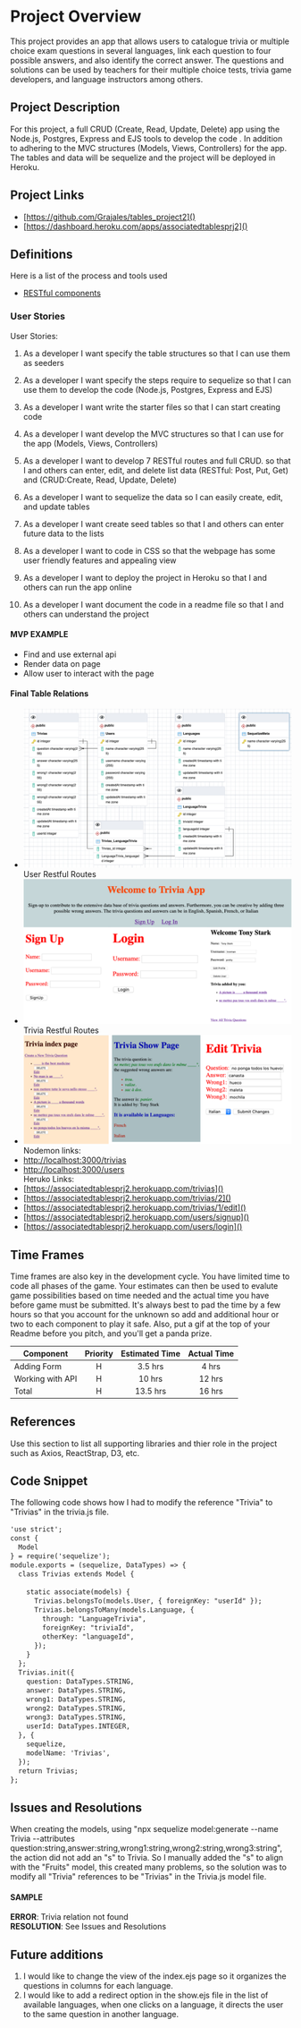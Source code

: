 # Project Overview
This project provides an app that allows users to catalogue trivia or multiple choice exam questions in several languages, link each question to four possible answers, and also identify the correct answer.  The questions and solutions can be used by teachers for their multiple choice tests, trivia game developers, and language instructors among others.
 
## Project Description

For this project, a full CRUD (Create, Read, Update, Delete) app using the Node.js, Postgres, Express and EJS tools to develop the code . In addition to adhering to the MVC structures (Models, Views, Controllers) for the app.
The tables and data will be sequelize and the project will be deployed in Heroku.

## Project Links

- [https://github.com/Grajales/tables_project2]()
- [https://dashboard.heroku.com/apps/associatedtablesprj2]()

## Definitions

Here is a list of the process and tools used

- [RESTful components](https://gist.github.com/alexpchin/09939db6f81d654af06b)


### User Stories

User Stories:
1.	As a developer I want specify the table structures  so that I can use them as seeders
2.	As a developer I want specify the steps require to sequelize so that I can use them to develop the code (Node.js, Postgres, Express and EJS)

3.	As a developer I want write the starter files so that I can start creating code


4.	As a developer I want develop the MVC structures  so that I can use for the app (Models, Views, Controllers)

5.	As a developer I want to develop 7 RESTful routes and full CRUD.
so that I and others can enter, edit, and delete list data  (RESTful: Post, Put, Get) and (CRUD:Create, Read, Update, Delete)

6.	As a developer I want to sequelize the data so I can easily create, edit, and update tables 

7.	As a developer I want create seed tables so that I and others can enter future data to the lists

8.	As a developer I want to code in CSS so that the webpage has some user friendly features and appealing view

9.	As a developer I want to deploy the project in Heroku so that I and others can run the app online

10.	As a developer I want document the code in a readme file so that I and others can understand the project
  

#### MVP EXAMPLE
- Find and use external api 
- Render data on page 
- Allow user to interact with the page

#### Final Table Relations

- ![Entity Relationship Diagram (ERD)](img/blockDiagram.png) <br>
User Restful Routes
- ![User Restful Routes](img/user.png)<br>
Trivia Restful Routes
- ![Trivia Restful Routes](img/trivia.png)<br>
Nodemon links:
- [http://localhost:3000/trivias]()
- [http://localhost:3000/users]()<br>
Heruko Links:<br>
- [https://associatedtablesprj2.herokuapp.com/trivias]()
- [https://associatedtablesprj2.herokuapp.com/trivias/2]()
- [https://associatedtablesprj2.herokuapp.com/trivias/1/edit]()
- [https://associatedtablesprj2.herokuapp.com/users/signup]()
- [https://associatedtablesprj2.herokuapp.com/users/login]()


## Time Frames

Time frames are also key in the development cycle.  You have limited time to code all phases of the game.  Your estimates can then be used to evalute game possibilities based on time needed and the actual time you have before game must be submitted. It's always best to pad the time by a few hours so that you account for the unknown so add and additional hour or two to each component to play it safe. Also, put a gif at the top of your Readme before you pitch, and you'll get a panda prize.

| Component | Priority | Estimated Time | Actual Time |
| --- | :---: |  :---: | :---: |
| Adding Form | H | 3.5 hrs | 4 hrs |
| Working with API | H | 10 hrs| 12 hrs |
| Total | H | 13.5 hrs| 16 hrs |

## References
 Use this section to list all supporting libraries and thier role in the project such as Axios, ReactStrap, D3, etc. 

## Code Snippet

The following code shows how I had to modify the reference "Trivia" to "Trivias" in the trivia.js file.

```
'use strict';
const {
  Model
} = require('sequelize');
module.exports = (sequelize, DataTypes) => {
  class Trivias extends Model {

    static associate(models) {
      Trivias.belongsTo(models.User, { foreignKey: "userId" });
      Trivias.belongsToMany(models.Language, {
        through: "LanguageTrivia",
        foreignKey: "triviaId",
        otherKey: "languageId",
      });
    }
  };
  Trivias.init({
    question: DataTypes.STRING,
    answer: DataTypes.STRING,
    wrong1: DataTypes.STRING,
    wrong2: DataTypes.STRING,
    wrong3: DataTypes.STRING,
    userId: DataTypes.INTEGER,
  }, {
    sequelize,
    modelName: 'Trivias',
  });
  return Trivias;
};
```

## Issues and Resolutions
 When creating the models, using "npx sequelize model:generate --name Trivia --attributes question:string,answer:string,wrong1:string,wrong2:string,wrong3:string", the action did not add an "s" to Trivia. So I manually added the "s" to align with the "Fruits" model, this created many problems, so the solution was to modify all "Trivia" references to be "Trivias" in the Trivia.js model file.

#### SAMPLE
**ERROR**: Trivia relation not found                                
**RESOLUTION**: See Issues and Resolutions

## Future additions
1. I would like to change the view of the index.ejs page so it organizes the questions in columns for each language.
2. I would like to add a redirect option in the show.ejs file in the list of available languages, when one clicks on a language, it directs the user to the same question in another language. 